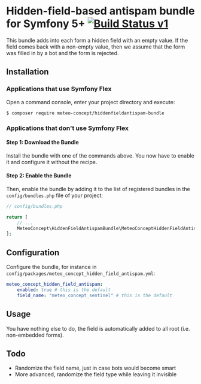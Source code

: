 Hidden-field-based antispam bundle for Symfony 5+ [![Build Status v1](https://api.travis-ci.com/Meteo-Concept/hiddenfieldantispam-bundle.svg?branch=master)](https://api.travis-ci.com/Meteo-Concept/hiddenfieldantispam-bundle.svg?branch=master)
============

This bundle adds into each form a hidden field with an empty value.
If the field comes back with a non-empty value, then we assume that
the form was filled in by a bot and the form is rejected.

Installation
----------


### Applications that use Symfony Flex

Open a command console, enter your project directory and execute:

```console
$ composer require meteo-concept/hiddenfieldantispam-bundle
```


### Applications that don't use Symfony Flex

#### Step 1: Download the Bundle

Install the bundle with one of the commands above. You now have to enable
it and configure it without the recipe.

#### Step 2: Enable the Bundle

Then, enable the bundle by adding it to the list of registered bundles
in the `config/bundles.php` file of your project:

```php
// config/bundles.php

return [
    // ...
    MeteoConcept\HiddenFieldAntispamBundle\MeteoConceptHiddenFieldAntispamBundle::class => ['all' => true],
];
```

Configuration
------

Configure the bundle, for instance in
`config/packages/meteo_concept_hidden_field_antispam.yml`:

```yaml
meteo_concept_hidden_field_antispam:
    enabled: true # this is the default
    field_name: "meteo_concept_sentinel" # this is the default
```

Usage
------

You have nothing else to do, the field is automatically added to all root (i.e.
non-embedded forms).


Todo
----

* Randomize the field name, just in case bots would become smart
* More advanced, randomize the field type while leaving it invisible